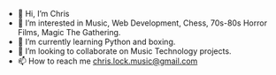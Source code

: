 - 👋 Hi, I’m Chris
- 👀 I’m interested in Music, Web Development, Chess, 70s-80s Horror Films, Magic The Gathering. 
- 🌱 I’m currently learning Python and boxing.
- 💞️ I’m looking to collaborate on Music Technology projects.
- 📫 How to reach me chris.lock.music@gmail.com

<!---
Chris-Lock-Music/Chris-Lock-Music is a ✨ special ✨ repository because its `README.md` (this file) appears on your GitHub profile.
You can click the Preview link to take a look at your changes.
--->
